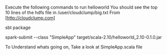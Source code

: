 Execute the following commands to run helloworld You should see the top 10 lines of the hdfs file in /user/cloudclump/big.txt From [http://cloudclump.com]

sbt package

spark-submit  --class "SimpleApp"  target/scala-2.10/helloworld_2.10-0.1.0.jar

To Understand whats going on, Take a look at SimpleApp.scala file
